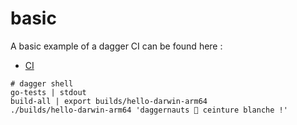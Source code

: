 # basic

A basic example of a dagger CI can be found here :

- [CI](.dagger/main.go)

```shell
# dagger shell
go-tests | stdout
build-all | export builds/hello-darwin-arm64
./builds/hello-darwin-arm64 'daggernauts 🥋 ceinture blanche !'
```
